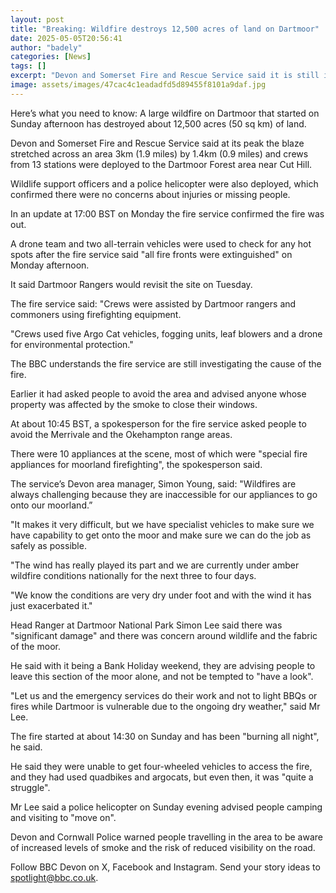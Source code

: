 ```yaml
---
layout: post
title: "Breaking: Wildfire destroys 12,500 acres of land on Dartmoor"
date: 2025-05-05T20:56:41
author: "badely"
categories: [News]
tags: []
excerpt: "Devon and Somerset Fire and Rescue Service said it is still investigating the cause of the fire."
image: assets/images/47cac4c1eadadfd5d89455f8101a9daf.jpg
---
```


Here’s what you need to know: A large wildfire on Dartmoor that started on Sunday afternoon has destroyed about 12,500 acres (50 sq km) of land.

Devon and Somerset Fire and Rescue Service said at its peak the blaze stretched across an area 3km (1.9 miles) by 1.4km (0.9 miles) and crews from 13 stations were deployed to the Dartmoor Forest area near Cut Hill.

Wildlife support officers and a police helicopter were also deployed, which confirmed there were no concerns about injuries or missing people.

In an update at 17:00 BST on Monday the fire service confirmed the fire was out.

A drone team and two all-terrain vehicles were used to check for any hot spots after the fire service said "all fire fronts were extinguished" on Monday afternoon.

It said Dartmoor Rangers would revisit the site on Tuesday.

The fire service said: "Crews were assisted by Dartmoor rangers and commoners using firefighting equipment.

"Crews used five Argo Cat vehicles, fogging units, leaf blowers and a drone for environmental protection."

The BBC understands the fire service are still investigating the cause of the fire.

Earlier it had asked people to avoid the area and advised anyone whose property was affected by the smoke to close their windows.

At about 10:45 BST, a spokesperson for the fire service asked people to avoid the Merrivale and the Okehampton range areas.

There were 10 appliances at the scene, most of which were "special fire appliances for moorland firefighting", the spokesperson said. 

The service’s Devon area manager, Simon Young, said: "Wildfires are always challenging because they are inaccessible for our appliances to go onto our moorland.” 

"It makes it very difficult, but we have specialist vehicles to make sure we have capability to get onto the moor and make sure we can do the job as safely as possible.

"The wind has really played its part and we are currently under amber wildfire conditions nationally for the next three to four days.

"We know the conditions are very dry under foot and with the wind it has just exacerbated it."

Head Ranger at Dartmoor National Park Simon Lee said there was "significant damage" and there was concern around wildlife and the fabric of the moor. 

He said with it being a Bank Holiday weekend, they are advising people to leave this section of the moor alone, and not be tempted to "have a look".

"Let us and the emergency services do their work and not to light BBQs or fires while Dartmoor is vulnerable due to the ongoing dry weather," said Mr Lee.

The fire started at about 14:30 on Sunday and has been "burning all night", he said.

He said they were unable to get four-wheeled vehicles to access the fire, and they had used quadbikes and argocats, but even then, it was "quite a struggle".

Mr Lee said a police helicopter on Sunday evening advised people camping and visiting to "move on".

Devon and Cornwall Police warned people travelling in the area to be aware of increased levels of smoke and the risk of reduced visibility on the road.

Follow BBC Devon on X, Facebook and Instagram. Send your story ideas to spotlight@bbc.co.uk.

